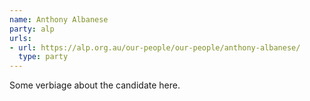 ```yaml
---
name: Anthony Albanese
party: alp
urls:
- url: https://alp.org.au/our-people/our-people/anthony-albanese/
  type: party
---
```

Some verbiage about the candidate here.
